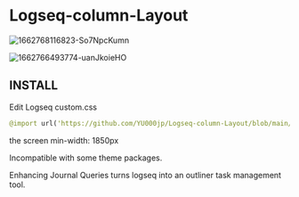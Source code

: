 # Logseq-column-Layout

![1662768116823-So7NpcKumn](https://user-images.githubusercontent.com/111847207/189483249-87505a6e-29f5-4ee5-91f7-961be542da16.png)

![1662766493774-uanJkoieHO](https://user-images.githubusercontent.com/111847207/189483251-1e3adcba-0573-462b-8a61-daa52329effd.png)


## INSTALL

Edit Logseq custom.css

```clojure
@import url('https://github.com/YU000jp/Logseq-column-Layout/blob/main/custom.css');
```

the screen min-width: 1850px

Incompatible with some theme packages.

Enhancing Journal Queries turns logseq into an outliner task management tool.
